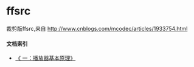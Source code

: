 # ffsrc
裁剪版ffsrc,来自   http://www.cnblogs.com/mcodec/articles/1933754.html



#### 文档索引

+ [《 一：播放器基本原理》](./docs/一：播放器基本原理.md)

